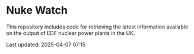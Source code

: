 # Nuke Watch

This repository includes code for retrieving the latest information available on the output of EDF nuclear power plants in the UK.

Last updated: 2025-04-07 07:15